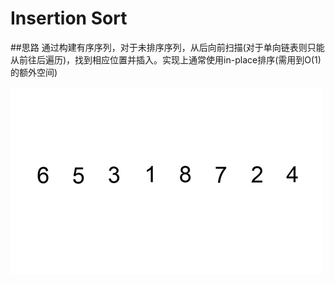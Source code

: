 # Insertion Sort

##思路
通过构建有序序列，对于未排序序列，从后向前扫描(对于单向链表则只能从前往后遍历)，找到相应位置并插入。实现上通常使用in-place排序(需用到O(1)的额外空间)

![](insertion_sort.gif)
